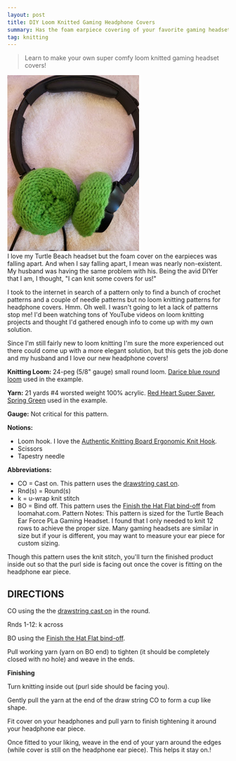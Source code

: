 ```yaml
---
layout: post
title: DIY Loom Knitted Gaming Headphone Covers
summary: Has the foam earpiece covering of your favorite gaming headset fallen apart? Well, here's a pattern to loom knit some new covers! They are super comfortable too. ![Loom Knitted Headphone Cover](../assets/images/headphonecover.jpg)
tag: knitting
---
```

> Learn to make your own super comfy loom knitted gaming headset covers!

<div class="left"><img src="../assets/images/headphonecover.jpg" title="Loom Knitted Headphone Covers"></div> I love my Turtle Beach headset but the foam cover on the earpieces was falling apart. And when I say falling apart, I mean was nearly non-existent. My husband was having the same problem with his. Being the avid DIYer that I am, I thought, "I can knit some covers for us!"

I took to the internet in search of a pattern only to find a bunch of crochet patterns and a couple of needle patterns but no loom knitting patterns for headphone covers. Hmm. Oh well. I wasn't going to let a lack of patterns stop me! I'd been watching tons of YouTube videos on loom knitting projects and thought I'd gathered enough info to come up with my own solution.

Since I'm still fairly new to loom knitting I'm sure the more experienced out there could come up with a more elegant solution, but this gets the job done and my husband and I love our new headphone covers!

**Knitting Loom:** 24-peg (5/8" gauge) small round loom. [Darice blue round loom](https://www.amazon.com/Darice-1171-58-Round-Plastic-Knitting/dp/B001GAHFHY/ref=sr_1_1?ie=UTF8&qid=1510838074&sr=8-1&keywords=darice+knitting+looms&dpID=41QhN2ne2QL&preST=_SX300_QL70_&dpSrc=srch) used in the example.

**Yarn:** 21 yards #4 worsted weight 100% acrylic. [Red Heart Super Saver, Spring Green](https://www.amazon.com/Red-Heart-Super-Saver-Economy/dp/B000I6FA8S/ref=sr_1_4_m?s=arts-crafts&ie=UTF8&qid=1510838139&sr=1-4&keywords=red%2Bheart%2Bsuper&dpID=517IJLlW0GL&preST=_SY300_QL70_&dpSrc=srch&th=1) used in the example.

**Gauge:** Not critical for this pattern.

**Notions:**
* Loom hook. I love the [Authentic Knitting Board Ergonomic Knit Hook](https://www.amazon.com/Authentic-Knitting-Board-Ergonomic-Knit/dp/B009VKFHJY/ref=sr_1_4?s=arts-crafts&ie=UTF8&qid=1510838421&sr=1-4&keywords=loom+hook&dpID=41A14yBmYvL&preST=_SY300_QL70_&dpSrc=srch).
* Scissors
* Tapestry needle

**Abbreviations:**
* CO = Cast on. This pattern uses the [drawstring cast on](https://youtu.be/i9SAgT-l29k).
* Rnd(s) = Round(s)
* k = u-wrap knit stitch
* BO = Bind off. This pattern uses the [Finish the Hat Flat bind-off](https://youtu.be/QwY9MN7s9Bc) from loomahat.com.
Pattern Notes: This pattern is sized for the Turtle Beach Ear Force PLa Gaming Headset.  I found that I only needed to knit 12 rows to achieve the proper size. Many gaming headsets are similar in size but if your is different, you may want to measure your ear piece for custom sizing.

Though this pattern uses the knit stitch, you'll turn the finished product inside out so that the purl side is facing out once the cover is fitting on the headphone ear piece.

## DIRECTIONS

CO using the the [drawstring cast on](https://youtu.be/i9SAgT-l29k) in the round.

Rnds 1-12: k across

BO using the [Finish the Hat Flat bind-off](https://youtu.be/QwY9MN7s9Bc).

Pull working yarn (yarn on BO end) to tighten (it should be completely closed with no hole) and weave in the ends.

**Finishing**

Turn knitting inside out (purl side should be facing you).

Gently pull the yarn at the end of the draw string CO to form a cup like shape.

Fit cover on your headphones and pull yarn to finish tightening it around your headphone ear piece.

Once fitted to your liking, weave in the end of your yarn around the edges (while cover is still on the headphone ear piece). This helps it stay on.!
